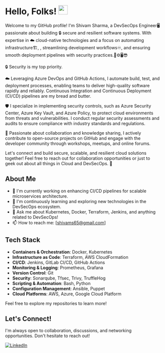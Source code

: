 # Hello, Folks! <img src="https://raw.githubusercontent.com/MartinHeinz/MartinHeinz/master/wave.gif" width="30px" height="30px" />

Welcome to my GitHub profile! I'm Shivam Sharma, a DevSecOps Engineer🖥 passionate about building 🔒 secure and resilient software systems. With expertise in ☁️ cloud-native technologies and a focus on automating infrastructure🏗, , streamlining development workflows♾, and ensuring smooth deployment pipelines with security practices.🚀⚙🖥😎

🔒 Security is my top priority. 

☁️ Leveraging Azure DevOps and GitHub Actions, I automate build, test, and deployment processes, enabling teams to deliver high-quality software rapidly and reliably. Continuous Integration and Continuous Deployment (CI/CD) pipelines are my bread and butter.

🛡️ I specialize in implementing security controls, such as Azure Security Center, Azure Key Vault, and Azure Policy, to protect cloud environments from threats and vulnerabilities. I conduct regular security assessments and audits to ensure compliance with industry standards and regulations.

🚀 Passionate about collaboration and knowledge sharing, I actively contribute to open-source projects on GitHub and engage with the developer community through workshops, meetups, and online forums.

Let's connect and build secure, scalable, and resilient cloud solutions together! Feel free to reach out for collaboration opportunities or just to geek out about all things in Cloud and DevSecOps. 🚀

## About Me

- 🔭 I'm currently working on enhancing CI/CD pipelines for scalable microservices architecture.
- 🌱 I'm continuously learning and exploring new technologies in the DevSecOps ecosystem.
- 💬 Ask me about Kubernetes, Docker, Terraform, Jenkins, and anything related to DevSecOps!
- 📫 How to reach me: [shivams65@gmail.com]

## Tech Stack

- **Containers & Orchestration**: Docker, Kubernetes
- **Infrastructure as Code**: Terraform, AWS CloudFormation
- **CI/CD**: Jenkins, GitLab CI/CD, GitHub Actions
- **Monitoring & Logging**: Prometheus, Grafana
- **Version Control**: Git
- **Security**: Sonarqube, Tfsec, Trivy, TruffleHog
- **Scripting & Automation**: Bash, Python
- **Configuration Management**: Ansible, Puppet
- **Cloud Platforms**: AWS, Azure, Google Cloud Platform

Feel free to explore my repositories to learn more!

## Let's Connect!

I'm always open to collaboration, discussions, and networking opportunities. Don't hesitate to reach out!

[![LinkedIn](https://img.shields.io/badge/-LinkedIn-blue?style=flat-square&logo=linkedin&logoColor=white)](https://www.linkedin.com/in/shivam-sharma-701261130/)
